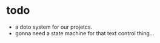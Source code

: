 # todo
- a doto system for our projetcs.
- gonna need a state machine for that text control thing...
